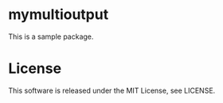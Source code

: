 # mymultioutput
This is a sample package.

# License
This software is released under the MIT License, see LICENSE.